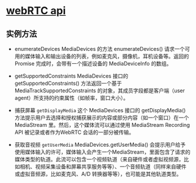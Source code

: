 # [webRTC api](https://developer.mozilla.org/zh-CN/docs/Web/API/MediaDevices/enumerateDevices)

## 实例方法

- enumerateDevices MediaDevices 的方法 enumerateDevices() 请求一个可用的媒体输入和输出设备的列表，例如麦克风，摄像机，耳机设备等。返回的 Promise 完成时，会带有一个描述设备的 MediaDeviceInfo 的数组。

- getSupportedConstraints MediaDevices 接口的 getSupportedConstraints() 方法返回一个基于 MediaTrackSupportedConstraints 的对象，其成员字段都是客户端（user agent）所支持的约束属性（如帧率，窗口大小）。

- 捕获屏幕 `getDisplayMedia` 这个 MediaDevices 接口的 getDisplayMedia() 方法提示用户去选择和授权捕获展示的内容或部分内容（如一个窗口）在一个MediaStream 里。然后，这个媒体流可以通过使用 MediaStream Recording API 被记录或者作为WebRTC 会话的一部分被传输。

- 获取音视频 `getUserMedia` MediaDevices.getUserMedia() 会提示用户给予使用媒体输入的许可，媒体输入会产生一个MediaStream，里面包含了请求的媒体类型的轨道。此流可以包含一个视频轨道（来自硬件或者虚拟视频源，比如相机、视频采集设备和屏幕共享服务等等）、一个音频轨道（同样来自硬件或虚拟音频源，比如麦克风、A/D 转换器等等），也可能是其他轨道类型。
